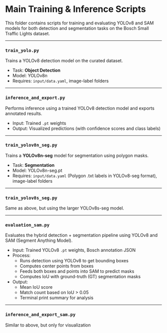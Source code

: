 # Main Training & Inference Scripts

This folder contains scripts for training and evaluating YOLOv8 and SAM models for both detection and segmentation tasks on the Bosch Small Traffic Lights dataset.

---

### `train_yolo.py`
Trains a YOLOv8 detection model on the curated dataset.

- Task: **Object Detection**
- Model: YOLOv8n 
- Requires: `input/data.yaml`, image-label folders

---

### `inference_and_export.py`
Performs inference using a trained YOLOv8 detection model and exports annotated results.

- Input: Trained `.pt` weights
- Output: Visualized predictions (with confidence scores and class labels)

---

### `train_yolov8n_seg.py`
Trains a **YOLOv8n-seg** model for segmentation using polygon masks.

- Task: **Segmentation**
- Model: YOLOv8n-seg.pt 
- Requires: `input/data.yaml` (Polygon .txt labels in YOLOv8-seg format), image-label folders

---

### `train_yolov8s_seg.py`
Same as above, but using the larger YOLOv8s-seg model.

---

### `evaluation_sam.py`
Evaluates the hybrid detection + segmentation pipeline using YOLOv8 and SAM (Segment Anything Model).

- Input: Trained YOLOv8 `.pt` weights, Bosch annotation JSON
- Process:
  - Runs detection using YOLOv8 to get bounding boxes
  - Computes center points from boxes
  - Feeds both boxes and points into SAM to predict masks
  - Computes IoU with ground-truth (GT) segmentation masks
- Output:
  - Mean IoU score
  - Match count based on IoU > 0.05
  - Terminal print summary for analysis

---

### `inference_and_export_sam.py`
Similar to above, but only for visualization
